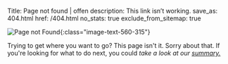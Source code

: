 Title: Page not found | offen
description: This link isn’t working.
save_as: 404.html
href: /404.html
no_stats: true
exclude_from_sitemap: true


![Page not Found](/theme/images/content-404.webp){:class="image-text-560-315"}

Trying to get where you want to go? This page isn't it. Sorry about that. If you're looking for what to do next, you could *take a look at our [summary.](/)*
